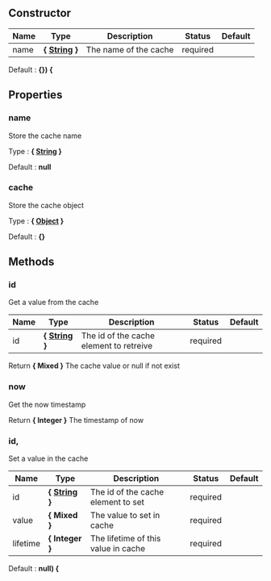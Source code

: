 ## Constructor


Name  |  Type  |  Description  |  Status  |  Default
------------  |  ------------  |  ------------  |  ------------  |  ------------
name  |  **{ [String](https://developer.mozilla.org/fr/docs/Web/JavaScript/Reference/Objets_globaux/String) }**  |  The name of the cache  |  required  |

Default : **{}) {**





## Properties


### name

Store the cache name

Type : **{ [String](https://developer.mozilla.org/fr/docs/Web/JavaScript/Reference/Objets_globaux/String) }**

Default : **null**


### cache

Store the cache object

Type : **{ [Object](https://developer.mozilla.org/fr/docs/Web/JavaScript/Reference/Objets_globaux/Object) }**

Default : **{}**


## Methods


### id

Get a value from the cache


Name  |  Type  |  Description  |  Status  |  Default
------------  |  ------------  |  ------------  |  ------------  |  ------------
id  |  **{ [String](https://developer.mozilla.org/fr/docs/Web/JavaScript/Reference/Objets_globaux/String) }**  |  The id of the cache element to retreive  |  required  |

Return **{ Mixed }** The cache value or null if not exist


### now

Get the now timestamp

Return **{ Integer }** The timestamp of now


### id,

Set a value in the cache


Name  |  Type  |  Description  |  Status  |  Default
------------  |  ------------  |  ------------  |  ------------  |  ------------
id  |  **{ [String](https://developer.mozilla.org/fr/docs/Web/JavaScript/Reference/Objets_globaux/String) }**  |  The id of the cache element to set  |  required  |
value  |  **{ Mixed }**  |  The value to set in cache  |  required  |
lifetime  |  **{ Integer }**  |  The lifetime of this value in cache  |  required  |

Default : **null) {**